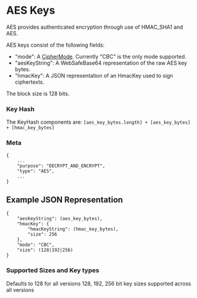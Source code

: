 # AES Keys #
AES provides authenticated encryption through use of HMAC\_SHA1 and AES.

AES keys consist of the following fields:
  * "mode": A [CipherMode](CipherMode.md). Currently "CBC" is the only mode supported.
  * "aesKeyString": A WebSafeBase64 representation of the raw AES key bytes.
  * "hmacKey": A JSON representation of an HmacKey used to sign ciphertexts.

The block size is 128 bits.

### Key Hash ###
The KeyHash components are: `[aes_key_bytes.length] + [aes_key_bytes] + [hmac_key_bytes]`

### Meta ###
```
{
    ...
    "purpose": "DECRYPT_AND_ENCRYPT", 
    "type": "AES", 
    ...
}
```
## Example JSON Representation ##
```
{
    "aesKeyString": (aes_key_bytes), 
    "hmacKey": {
        "hmacKeyString": (hmac_key_bytes), 
        "size": 256
    }, 
    "mode": "CBC", 
    "size": (128|192|256)
}
```
### Supported Sizes and Key types ###
Defaults to 128 for all versions
128, 192, 256 bit key sizes supported across all versions